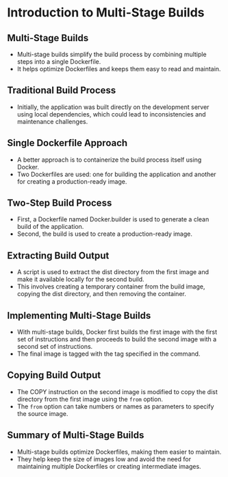 # Introduction to Multi-Stage Builds

## Multi-Stage Builds
- Multi-stage builds simplify the build process by combining multiple steps into a single Dockerfile.
- It helps optimize Dockerfiles and keeps them easy to read and maintain.

## Traditional Build Process
- Initially, the application was built directly on the development server using local dependencies, which could lead to inconsistencies and maintenance challenges.

## Single Dockerfile Approach
- A better approach is to containerize the build process itself using Docker.
- Two Dockerfiles are used: one for building the application and another for creating a production-ready image.

## Two-Step Build Process
- First, a Dockerfile named Docker.builder is used to generate a clean build of the application.
- Second, the build is used to create a production-ready image.

## Extracting Build Output
- A script is used to extract the dist directory from the first image and make it available locally for the second build.
- This involves creating a temporary container from the build image, copying the dist directory, and then removing the container.

## Implementing Multi-Stage Builds
- With multi-stage builds, Docker first builds the first image with the first set of instructions and then proceeds to build the second image with a second set of instructions.
- The final image is tagged with the tag specified in the command.

## Copying Build Output
- The COPY instruction on the second image is modified to copy the dist directory from the first image using the `from` option.
- The `from` option can take numbers or names as parameters to specify the source image.

## Summary of Multi-Stage Builds
- Multi-stage builds optimize Dockerfiles, making them easier to maintain.
- They help keep the size of images low and avoid the need for maintaining multiple Dockerfiles or creating intermediate images.
